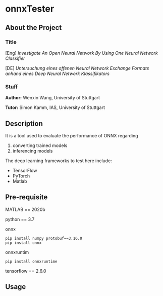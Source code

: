 # onnxTester

## About the Project

### Title
[Eng] _Investigate An Open Neural Network By Using One Neural Network Classifier_

[DE] _Untersuchung eines offenen Neural Network Exchange Formats 
anhand eines Deep Neural Network Klassifikators_

### Stuff
**Author:** Wenxin Wang, University of Stuttgart

**Tutor:** Simon Kamm, IAS, University of Stuttgart

## Description
It is a tool used to evaluate the performance of ONNX regarding
1. converting trained models
2. inferencing models

The deep learning frameworks to test here include:
- TensorFlow
- PyTorch
- Matlab

## Pre-requisite

MATLAB == 2020b

python == 3.7  

onnx
```shell
pip install numpy protobuf==3.16.0
pip install onnx
```
onnxruntim
```shell
pip install onnxruntime
```

tensorflow == 2.6.0

## Usage